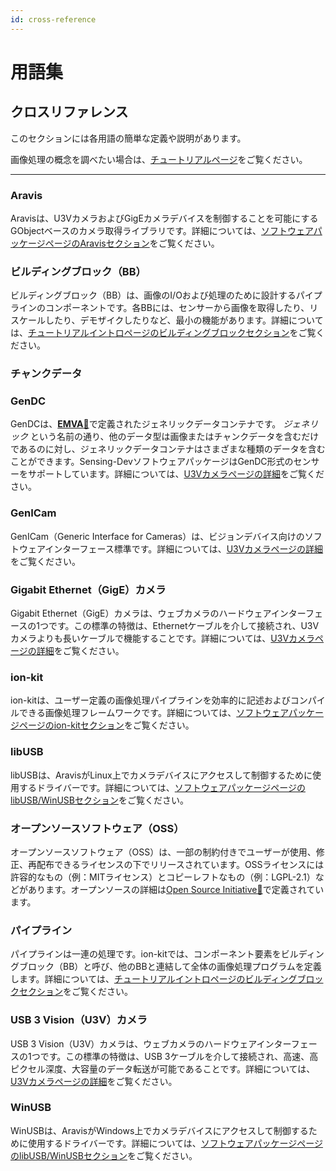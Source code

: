 ```yaml
---
id: cross-reference
---
```


# 用語集

## クロスリファレンス

このセクションには各用語の簡単な定義や説明があります。

画像処理の概念を調べたい場合は、[チュートリアルページ](/tutorials/intro)をご覧ください。

---

### Aravis

Aravisは、U3VカメラおよびGigEカメラデバイスを制御することを可能にするGObjectベースのカメラ取得ライブラリです。詳細については、[ソフトウェアパッケージページのAravisセクション](/startup-guide/software-stack)をご覧ください。

### ビルディングブロック（BB）

ビルディングブロック（BB）は、画像のI/Oおよび処理のために設計するパイプラインのコンポーネントです。各BBには、センサーから画像を取得したり、リスケールしたり、デモザイクしたりなど、最小の機能があります。詳細については、[チュートリアルイントロページのビルディングブロックセクション](/tutorials/intro.mdx)をご覧ください。

### チャンクデータ

### GenDC

GenDCは、[**EMVA**&#128279;](https://www.emva.org/)で定義されたジェネリックデータコンテナです。 *ジェネリック* という名前の通り、他のデータ型は画像またはチャンクデータを含むだけであるのに対し、ジェネリックデータコンテナはさまざまな種類のデータを含むことができます。Sensing-DevソフトウェアパッケージはGenDC形式のセンサーをサポートしています。詳細については、[U3Vカメラページの詳細](/lessons/camera)をご覧ください。

### GenICam

GenICam（Generic Interface for Cameras）は、ビジョンデバイス向けのソフトウェアインターフェース標準です。詳細については、[U3Vカメラページの詳細](/lessons/camera)をご覧ください。

### Gigabit Ethernet（GigE）カメラ

Gigabit Ethernet（GigE）カメラは、ウェブカメラのハードウェアインターフェースの1つです。この標準の特徴は、Ethernetケーブルを介して接続され、U3Vカメラよりも長いケーブルで機能することです。詳細については、[U3Vカメラページの詳細](/lessons/camera)をご覧ください。

### ion-kit

ion-kitは、ユーザー定義の画像処理パイプラインを効率的に記述およびコンパイルできる画像処理フレームワークです。詳細については、[ソフトウェアパッケージページのion-kitセクション](/startup-guide/software-stack)をご覧ください。

### libUSB

libUSBは、AravisがLinux上でカメラデバイスにアクセスして制御するために使用するドライバーです。詳細については、[ソフトウェアパッケージページのlibUSB/WinUSBセクション](/startup-guide/software-stack)をご覧ください。

### オープンソースソフトウェア（OSS）

オープンソースソフトウェア（OSS）は、一部の制約付きでユーザーが使用、修正、再配布できるライセンスの下でリリースされています。OSSライセンスには許容的なもの（例：MITライセンス）とコピーレフトなもの（例：LGPL-2.1）などがあります。オープンソースの詳細は[Open Source Initiative&#128279;](https://opensource.org/)で定義されています。

### パイプライン

パイプラインは一連の処理です。ion-kitでは、コンポーネント要素をビルディングブロック（BB）と呼び、他のBBと連結して全体の画像処理プログラムを定義します。詳細については、[チュートリアルイントロページのビルディングブロックセクション](/tutorials/intro)をご覧ください。

### USB 3 Vision（U3V）カメラ

USB 3 Vision（U3V）カメラは、ウェブカメラのハードウェアインターフェースの1つです。この標準の特徴は、USB 3ケーブルを介して接続され、高速、高ピクセル深度、大容量のデータ転送が可能であることです。詳細については、[U3Vカメラページの詳細](/lessons/camera)をご覧ください。

### WinUSB

WinUSBは、AravisがWindows上でカメラデバイスにアクセスして制御するために使用するドライバーです。詳細については、[ソフトウェアパッケージページのlibUSB/WinUSBセクション](/startup-guide/software-stack)をご覧ください。
